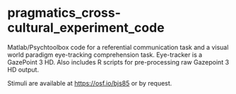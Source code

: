 # pragmatics_cross-cultural_experiment_code
 Matlab/Psychtoolbox code for a referential communication task and a visual world paradigm eye-tracking comprehension task. Eye-tracker is a GazePoint 3 HD. Also includes R scripts for pre-processing raw Gazepoint 3 HD output. 

 
 Stimuli are available at https://osf.io/bjs85 or by request.
 
 
